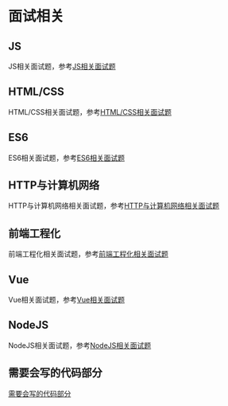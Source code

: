 # 面试相关

## JS

JS相关面试题，参考[JS相关面试题](others/interview/js.md)

## HTML/CSS

HTML/CSS相关面试题，参考[HTML/CSS相关面试题](others/interview/html&css.md)

## ES6

ES6相关面试题，参考[ES6相关面试题](others/interview/es6.md)

## HTTP与计算机网络

HTTP与计算机网络相关面试题，参考[HTTP与计算机网络相关面试题](others/interview/http&network.md)

## 前端工程化

前端工程化相关面试题，参考[前端工程化相关面试题](others/interview/feEngineering.md)

## Vue

Vue相关面试题，参考[Vue相关面试题](others/interview/vue.md)

## NodeJS

NodeJS相关面试题，参考[NodeJS相关面试题](others/interview/nodejs.md)

## 需要会写的代码部分

[需要会写的代码部分](others/interview/handWritten.md)
